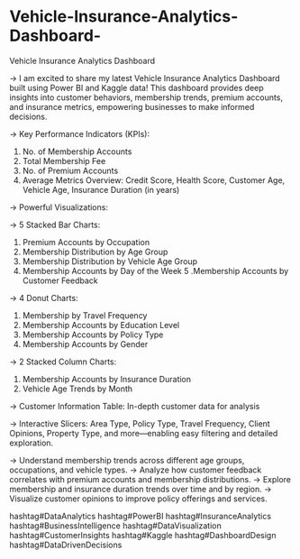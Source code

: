 # Vehicle-Insurance-Analytics-Dashboard-

Vehicle Insurance Analytics Dashboard 

-> I am excited to share my latest Vehicle Insurance Analytics Dashboard built using Power BI and Kaggle data! This dashboard provides deep insights into customer behaviors, membership trends, premium accounts, and insurance metrics, empowering businesses to make informed decisions.

-> Key Performance Indicators (KPIs):

1. No. of Membership Accounts
2. Total Membership Fee
3. No. of Premium Accounts
4. Average Metrics Overview: Credit Score, Health Score, Customer Age, Vehicle Age, Insurance Duration (in years)

-> Powerful Visualizations:

-> 5 Stacked Bar Charts:
1. Premium Accounts by Occupation
2. Membership Distribution by Age Group
3. Membership Distribution by Vehicle Age Group
4. Membership Accounts by Day of the Week
5 .Membership Accounts by Customer Feedback

-> 4 Donut Charts:
1. Membership by Travel Frequency
2. Membership Accounts by Education Level
3. Membership Accounts by Policy Type
4. Membership Accounts by Gender

-> 2 Stacked Column Charts:
1. Membership Accounts by Insurance Duration
2. Vehicle Age Trends by Month

-> Customer Information Table: In-depth customer data for analysis

-> Interactive Slicers:
Area Type, Policy Type, Travel Frequency, Client Opinions, Property Type, and more—enabling easy filtering and detailed exploration.

-> Understand membership trends across different age groups, occupations, and vehicle types.
-> Analyze how customer feedback correlates with premium accounts and membership distributions.
-> Explore membership and insurance duration trends over time and by region.
-> Visualize customer opinions to improve policy offerings and services.

hashtag#DataAnalytics hashtag#PowerBI hashtag#InsuranceAnalytics hashtag#BusinessIntelligence hashtag#DataVisualization hashtag#CustomerInsights hashtag#Kaggle hashtag#DashboardDesign 
hashtag#DataDrivenDecisions
